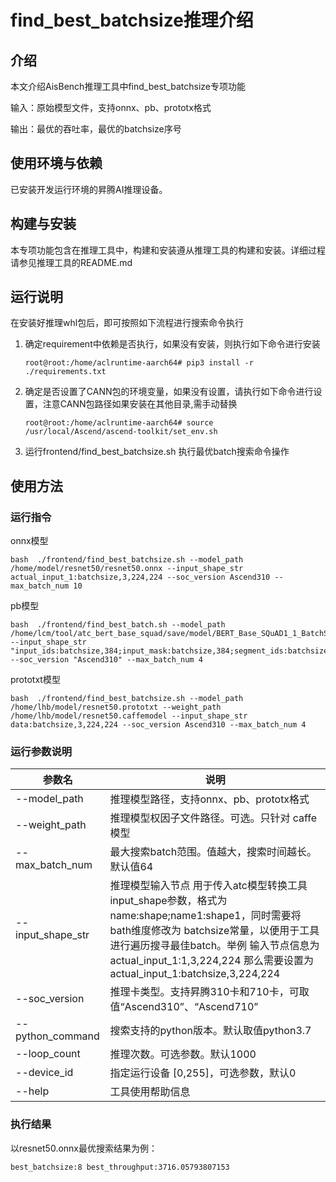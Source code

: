 # find_best_batchsize推理介绍

## 介绍
本文介绍AisBench推理工具中find_best_batchsize专项功能

输入：原始模型文件，支持onnx、pb、prototx格式

输出：最优的吞吐率，最优的batchsize序号

## 使用环境与依赖
已安装开发运行环境的昇腾AI推理设备。

## 构建与安装
本专项功能包含在推理工具中，构建和安装遵从推理工具的构建和安装。详细过程请参见推理工具的README.md

## 运行说明
在安装好推理whl包后，即可按照如下流程进行搜索命令执行
1. 确定requirement中依赖是否执行，如果没有安装，则执行如下命令进行安装
    ```
    root@root:/home/aclruntime-aarch64# pip3 install -r ./requirements.txt
    ```

2. 确定是否设置了CANN包的环境变量，如果没有设置，请执行如下命令进行设置，注意CANN包路径如果安装在其他目录,需手动替换
    ```
    root@root:/home/aclruntime-aarch64# source  /usr/local/Ascend/ascend-toolkit/set_env.sh
    ```

3. 运行frontend/find_best_batchsize.sh 执行最优batch搜索命令操作

## 使用方法

 ### 运行指令
 onnx模型
```
bash  ./frontend/find_best_batchsize.sh --model_path /home/model/resnet50/resnet50.onnx --input_shape_str actual_input_1:batchsize,3,224,224 --soc_version Ascend310 --max_batch_num 10
```
pb模型
```
bash  ./frontend/find_best_batch.sh --model_path /home/lcm/tool/atc_bert_base_squad/save/model/BERT_Base_SQuAD1_1_BatchSize_None.pb --input_shape_str "input_ids:batchsize,384;input_mask:batchsize,384;segment_ids:batchsize,384" --soc_version "Ascend310" --max_batch_num 4
```
prototxt模型
```
bash  ./frontend/find_best_batchsize.sh --model_path /home/lhb/model/resnet50.prototxt --weight_path /home/lhb/model/resnet50.caffemodel --input_shape_str data:batchsize,3,224,224 --soc_version Ascend310 --max_batch_num 4
```

### 运行参数说明

| 参数名   | 说明                            |
| -------- | ------------------------------- |
| --model_path  | 推理模型路径，支持onnx、pb、prototx格式           |
| --weight_path  | 推理模型权因子文件路径。可选。只针对 caffe模型           |
| --max_batch_num | 最大搜索batch范围。值越大，搜索时间越长。默认值64      |
| --input_shape_str  | 推理模型输入节点 用于传入atc模型转换工具input_shape参数，格式为 name:shape;name1:shape1，同时需要将bath维度修改为 batchsize常量，以便用于工具进行遍历搜寻最佳batch。举例  输入节点信息为 actual_input_1:1,3,224,224  那么需要设置为 actual_input_1:batchsize,3,224,224        |
| --soc_version | 推理卡类型。支持昇腾310卡和710卡，可取值“Ascend310”、“Ascend710”                |
| --python_command | 搜索支持的python版本。默认取值python3.7      |
| --loop_count   | 推理次数。可选参数。默认1000 |
| --device_id   | 指定运行设备 [0,255]，可选参数，默认0 |
| --help| 工具使用帮助信息                  |

### 执行结果

以resnet50.onnx最优搜索结果为例：

```
best_batchsize:8 best_throughput:3716.05793807153
```



